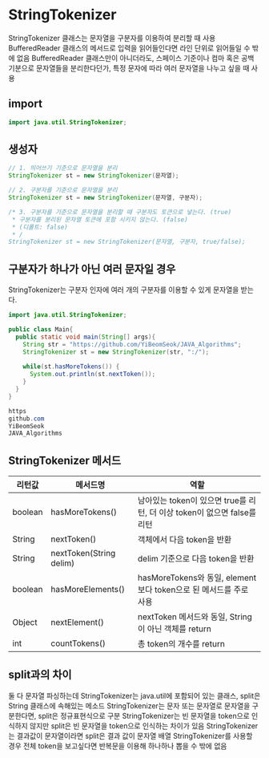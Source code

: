 # StringTokenizer

StringTokenizer 클래스는 문자열을 구분자를 이용하여 분리할 때 사용
BufferedReader 클래스의 메서드로 입력을 읽어들인다면 라인 단위로 읽어들일 수 밖에 없음
BufferedReader 클래스만이 아니더라도, 스페이스 기준이나 컴마 혹은 공백 기분으로 문자열들을 분리한다던가, 특정 문자에 따라 여러 문자열을 나누고 싶을 때 사용

## import
```java
import java.util.StringTokenizer;
```
## 생성자
```java
// 1. 띄어쓰기 기준으로 문자열을 분리
StringTokenizer st = new StringTokenizer(문자열);

// 2. 구분자를 기준으로 문자열을 분리
StringTokenizer st = new StringTokenizer(문자열, 구분자);

/* 3. 구분자를 기준으로 문자열을 분리할 때 구분자도 토큰으로 넣는다. (true)
 * 구분자를 분리된 문자열 토큰에 포함 시키지 않는다. (false)
 * (디폴트: false)
 * /
StringTokenizer st = new StringTokenizer(문자열, 구분자, true/false); 
```
## 구분자가 하나가 아닌 여러 문자일 경우
StringTokenizer는 구분자 인자에 여러 개의 구분자를 이용할 수 있게 문자열을 받는다.
```java
import java.util.StringTokenizer;

public class Main{
  public static void main(String[] args){
    String str = "https://github.com/YiBeomSeok/JAVA_Algorithms";
    StringTokenizer st = new StringTokenizer(str, ":/");
    
    while(st.hasMoreTokens()) {
      System.out.println(st.nextToken());
    }
  }
}
```

```java
https
github.com
YiBeomSeok
JAVA_Algorithms
```

## StringTokenizer 메서드
리턴값|메서드명|역할
---|---|---
boolean|hasMoreTokens()|남아있는 token이 있으면 true를 리턴, 더 이상 token이 없으면 false를 리턴
String|nextToken()|객체에서 다음 token을 반환
String|nextToken(String delim)|delim 기준으로 다음 token을 반환
boolean|hasMoreElements()|hasMoreTokens와 동일, element보다 token으로 된 메서드를 주로 사용
Object|nextElement()|nextToken 메서드와 동일, String이 아닌 객체를 return
int|countTokens()|총 token의 개수를 return

## split과의 차이
둘 다 문자열 파싱하는데 
StringTokenizer는 java.util에 포함되어 있는 클래스, split은 String 클래스에 속해있는 메소드
StringTokenizer는 문자 또는 문자열로 문자열을 구분한다면, split은 정규표현식으로 구분
StringTokenizer는 빈 문자열을 token으로 인식하지 않지만 split은 빈 문자열을 token으로 인식하는 차이가 있음
StringTokenizer는 결과값이 문자열이라면 split은 결과 값이 문자열 배열
StringTokenizer를 사용할 경우 전체 token을 보고싶다면 반복문을 이용해 하나하나 뽑을 수 밖에 없음
